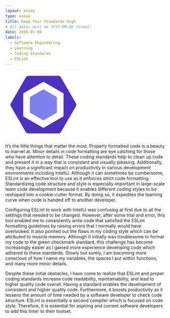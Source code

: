 ```yaml
---
layout: essay
type: essay
title: Keep Your Standards High
# All dates must be YYYY-MM-DD format!
date: 2018-02-08
labels:
  - Software Engineering
  - Learning
  - Coding Standards
  - ESLint
---
```


<img class="ui small right square floated image" src="../images/eslint.png">

It’s the little things that matter the most. Properly formatted code is a beauty to marvel at. Minor details in code formatting are eye catching for those who have attention to detail. These coding standards help to clean up code and present it in a way that is consistent and visually pleasing. Additionally, they have a significant impact on productivity in various development environments including IntelliJ. Although it can sometimes be cumbersome, ESLint is an effective tool to use as it enforces strict code formatting. Standardizing code structure and style is especially important in large-scale team code development because it enables different coding styles to be reshaped into a cookie-cutter format. By doing so, it expedites the learning curve when code is handed off to another developer.

Configuring ESLint to work with IntelliJ was confusing at first due to all the settings that needed to be changed. However, after some trial and error, this tool enabled me to consistently write code that satisfied the ESLint formatting guidelines by raising errors that I normally would have overlooked. It also pointed out the flaws in my coding style which can be attributed to muscle memory. Although it initially was troublesome to format my code to the green checkmark standard, this challenge has become increasingly easier as I gained more experience developing code which adhered to these standards. Slowly but surely, I am becoming more conscious of how I name my variables, the spaces I put within functions, and many more minor details.

Despite these initial obstacles, I have come to realize that ESLint and proper coding standards increase code readability, maintainability, and lead to higher quality code overall. Having a standard enables the development of consistent and higher quality code. Furthermore, it boosts productivity as it lessens the amount of time needed by a software developer to check code structure. ESLint is essentially a second compiler which is focused on code style. Therefore, it is essential for aspiring and current software developers to add this linter to their toolset.

